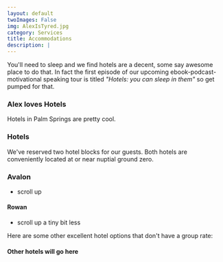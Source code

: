 ```yaml
---
layout: default
twoImages: False
img: AlexIsTyred.jpg
category: Services
title: Accommodations
description: |
---
```



You'll need to sleep and we find hotels are a decent, some say awesome place to do that.  In fact the first episode of our upcoming ebook-podcast-motivational speaking tour is titled *"Hotels: you can sleep in them"* so get pumped for that.


### <i class="fa fa-shower" aria-hidden="true"></i> Alex loves Hotels
Hotels in Palm Springs are pretty cool.




### <i class="fa fa-bed" aria-hidden="true"></i> Hotels
We've reserved two hotel blocks for our guests. Both hotels are conveniently located at or near nuptial ground zero.

### <i class="glyphicon glyphicon-lamp" aria-hidden="true"></i> Avalon
* scroll up

#### Rowan   
* scroll up a tiny bit less


Here are some other excellent hotel options that don't have a group rate:    

#### Other hotels will go here
